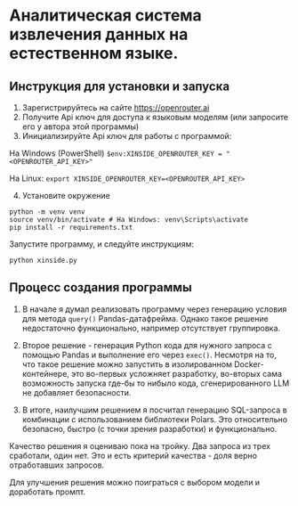 # Аналитическая система извлечения данных на естественном языке.

## Инструкция для установки и запуска
1. Зарегистрируйтесь на сайте https://openrouter.ai
2. Получите Api ключ для доступа к языковым моделям (или запросите его у автора  этой программы)
3. Инициализируйте Api ключ для работы с программой:

На Windows (PowerShell)
`$env:XINSIDE_OPENROUTER_KEY = "<OPENROUTER_API_KEY>"`

На Linux:
`export XINSIDE_OPENROUTER_KEY=<OPENROUTER_API_KEY>`

4. Установите окружение
```
python -m venv venv
source venv/bin/activate # На Windows: venv\Scripts\activate
pip install -r requirements.txt
``` 

Запустите программу, и следуйте инструкциям:

`python xinside.py`

## Процесс создания программы

1) В начале я думал реализовать программу через генерацию условия для метода `query()` Pandas-датафрейма. Однако такое решение недостаточно функционально, например отсутствует группировка.

2) Второе решение - генерация Python кода для нужного запроса с помощью Pandas и выполнение его через `exec()`. Несмотря на то, что такое решение можно запустить в изолированном Docker-контейнере, это во-первых усложняет разработку, во-вторых сама возможность запуска где-бы то нибыло кода, сгенерированного LLM не добавляет безопасности.

3) В итоге, наилучшим решением я посчитал генерацию SQL-запроса в комбинации с использованием библиотеки Polars. Это относительно безопасно, быстро (с точки зрения разработки) и функционально.

Качество решения я оцениваю пока на тройку. Два запроса из трех сработали, один нет. Это и есть критерий качества - доля верно отработавших запросов. 

Для улучшения решения можно поиграться с выбором модели и доработать промпт. 